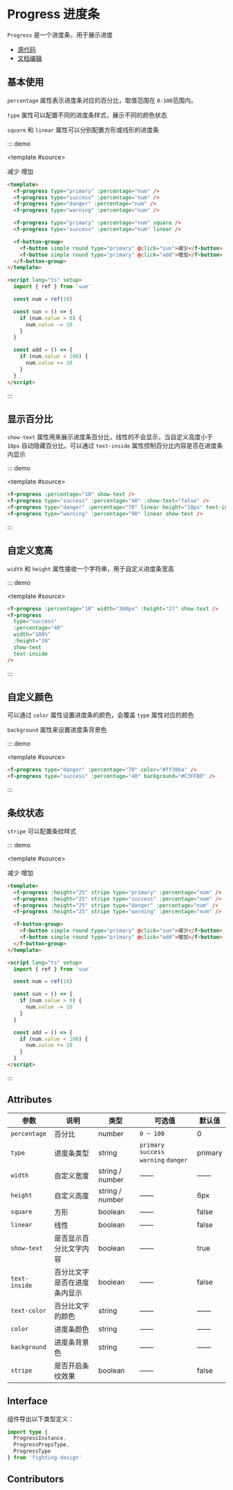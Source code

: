 # Progress 进度条

`Progress` 是一个进度条，用于展示进度

- [源代码](https://github.com/FightingDesign/fighting-design/tree/master/packages/fighting-design/progress)
- [文档编辑](https://github.com/FightingDesign/fighting-design/blob/master/docs/docs/components/progress.md)

## 基本使用

`percentage` 属性表示进度条对应的百分比，取值范围在 `0-100`范围内。

`type` 属性可以配置不同的进度条样式，展示不同的颜色状态

`square` 和 `linear` 属性可以分别配置方形或线形的进度条

::: demo

<template #source>

<f-progress type="primary" :percentage="num" />
<f-progress type="success" :percentage="num" />
<f-progress type="danger" :percentage="num" />
<f-progress type="warning" :percentage="num" />

<f-progress type="primary" :percentage="num" square />
<f-progress type="success" :percentage="num" linear />

<f-button-group>
  <f-button simple round type="primary" @click="sun">减少</f-button>
  <f-button simple round type="primary" @click="add">增加</f-button>
</f-button-group>
</template>

```html
<template>
  <f-progress type="primary" :percentage="num" />
  <f-progress type="success" :percentage="num" />
  <f-progress type="danger" :percentage="num" />
  <f-progress type="warning" :percentage="num" />

  <f-progress type="primary" :percentage="num" square />
  <f-progress type="success" :percentage="num" linear />

  <f-button-group>
    <f-button simple round type="primary" @click="sun">减少</f-button>
    <f-button simple round type="primary" @click="add">增加</f-button>
  </f-button-group>
</template>

<script lang="ts" setup>
  import { ref } from 'vue'

  const num = ref(10)

  const sun = () => {
    if (num.value > 0) {
      num.value -= 10
    }
  }

  const add = () => {
    if (num.value < 100) {
      num.value += 10
    }
  }
</script>
```

:::

## 显示百分比

`show-text` 属性用来展示进度条百分比，线性的不会显示，当自定义高度小于 `18px` 自动隐藏百分比。可以通过 `text-inside` 属性控制百分比内容是否在进度条内显示

::: demo

<template #source>
<f-progress :percentage="10" show-text />
<f-progress type="success" :percentage="40" :show-text="false" />
<f-progress type="danger" :percentage="70" linear height="18px" text-inside />
<f-progress type="warning" :percentage="90" linear show-text />
</template>

```html
<f-progress :percentage="10" show-text />
<f-progress type="success" :percentage="40" :show-text="false" />
<f-progress type="danger" :percentage="70" linear height="18px" text-inside />
<f-progress type="warning" :percentage="90" linear show-text />
```

:::

## 自定义宽高

`width` 和 `height` 属性接收一个字符串，用于自定义进度条宽高

::: demo

<template #source>
<f-progress :percentage="10" width="360px" height="27px" show-text />
<f-progress type="success" :percentage="40" width="100%" height="20px" show-text text-inside/>
</template>

```html
<f-progress :percentage="10" width="360px" :height="27" show-text />
<f-progress
  type="success"
  :percentage="40"
  width="100%"
  :height="20"
  show-text
  text-inside
/>
```

:::

## 自定义颜色

可以通过 `color` 属性设置进度条的颜色，会覆盖 `type` 属性对应的颜色

`background` 属性来设置进度条背景色

::: demo

<template #source>
<f-progress type="danger" :percentage="70" color="#ff386a" />
<f-progress type="success" :percentage="40" background="#C3FFBD" />
</template>

```html
<f-progress type="danger" :percentage="70" color="#ff386a" />
<f-progress type="success" :percentage="40" background="#C3FFBD" />
```

:::

## 条纹状态

`stripe` 可以配置条纹样式

::: demo

<template #source>
<f-progress :height="25" stripe type="primary" :percentage="num" />
<f-progress :height="25" stripe type="success" :percentage="num" />
<f-progress :height="25" stripe type="danger" :percentage="num" />
<f-progress :height="25" stripe type="warning" :percentage="num" />

<f-button-group>
  <f-button simple round type="primary" @click="sun">减少</f-button>
  <f-button simple round type="primary" @click="add">增加</f-button>
</f-button-group>
</template>

```html
<template>
  <f-progress :height="25" stripe type="primary" :percentage="num" />
  <f-progress :height="25" stripe type="success" :percentage="num" />
  <f-progress :height="25" stripe type="danger" :percentage="num" />
  <f-progress :height="25" stripe type="warning" :percentage="num" />

  <f-button-group>
    <f-button simple round type="primary" @click="sun">减少</f-button>
    <f-button simple round type="primary" @click="add">增加</f-button>
  </f-button-group>
</template>

<script lang="ts" setup>
  import { ref } from 'vue'

  const num = ref(10)

  const sun = () => {
    if (num.value > 0) {
      num.value -= 10
    }
  }

  const add = () => {
    if (num.value < 100) {
      num.value += 10
    }
  }
</script>
```

:::

## Attributes

| 参数          | 说明                         | 类型            | 可选值                                 | 默认值  |
| ------------- | ---------------------------- | --------------- | -------------------------------------- | ------- |
| `percentage`  | 百分比                       | number          | `0 ~ 100`                              | 0       |
| `type`        | 进度条类型                   | string          | `primary` `success` `warning` `danger` | primary |
| `width`       | 自定义宽度                   | string / number | ——                                     | ——      |
| `height`      | 自定义高度                   | string / number | ——                                     | 6px     |
| `square`      | 方形                         | boolean         | ——                                     | false   |
| `linear`      | 线性                         | boolean         | ——                                     | false   |
| `show-text`   | 是否显示百分比文字内容       | boolean         | ——                                     | true    |
| `text-inside` | 百分比文字是否在进度条内显示 | boolean         | ——                                     | false   |
| `text-color`  | 百分比文字的颜色             | string          | ——                                     | ——      |
| `color`       | 进度条颜色                   | string          | ——                                     | ——      |
| `background`  | 进度条背景色                 | string          | ——                                     | ——      |
| `stripe`      | 是否开启条纹效果             | boolean         | ——                                     | false   |

## Interface

组件导出以下类型定义：

```ts
import type {
  ProgressInstance,
  ProgressPropsType,
  ProgressType
} from 'fighting-design'
```

## Contributors

<a href="https://github.com/Tyh2001" target="_blank">
  <f-avatar round src="https://avatars.githubusercontent.com/u/73180970?v=4" />
</a>

<a href="https://github.com/ding139725" target="_blank">
  <f-avatar round src="https://avatars.githubusercontent.com/u/48934746?v=4" />
</a>

<a href="https://github.com/lzyaom" target="_blank">
  <f-avatar round src="https://avatars.githubusercontent.com/u/26430638?v=4" />
</a>

<script setup lang="ts">
  import { ref } from 'vue'

  const num = ref(10)

  const sun = () => {
    if (num.value > 0) {
      num.value -= 10
    }
  }

  const add = () => {
    if (num.value < 100) {
      num.value += 10
    }
  }
</script>

<style scoped>
  .f-progress {
    margin-bottom: 10px;
  }
</style>
